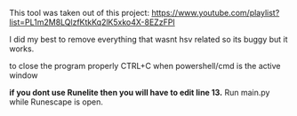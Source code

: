 This tool was taken out of this project: https://www.youtube.com/playlist?list=PL1m2M8LQlzfKtkKq2lK5xko4X-8EZzFPI

I did my best to remove everything that wasnt hsv related so its buggy but it works.  

to close the program properly CTRL+C when powershell/cmd is the active window

**if you dont use Runelite then you will have to edit line 13.**
Run main.py while Runescape is open.  
